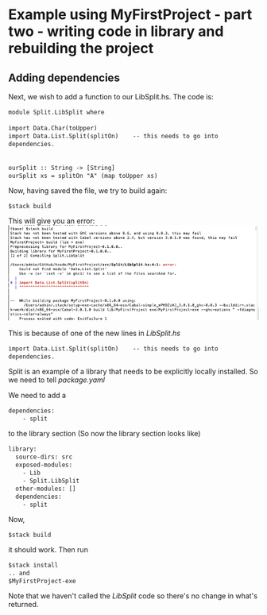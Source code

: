 # Example using MyFirstProject - part two - writing code in library and rebuilding the project

## Adding dependencies

Next, we wish to add a function to our LibSplit.hs. The code is: 

~~~
module Split.LibSplit where
	
import Data.Char(toUpper)    
import Data.List.Split(splitOn)    -- this needs to go into dependencies.


ourSplit :: String -> [String]
ourSplit xs = splitOn "A" (map toUpper xs)
~~~

Now, having saved the file,  we try to build again:

~~~
$stack build
~~~

This will give you an error: 
![Sample Error message](./img/09.png)

This is because of one of the new lines in *LibSplit.hs*

~~~
import Data.List.Split(splitOn)    -- this needs to go into dependencies.
~~~

Split is an example of a library that needs to be explicitly locally installed. So we need to tell *package.yaml*

We need to add a 

~~~
dependencies:
    - split
~~~
to the library section
(So now the library section looks like)

~~~
library:
  source-dirs: src
  exposed-modules: 
    - Lib  
    - Split.LibSplit
  other-modules: []
  dependencies:
    - split
~~~ 

Now,

~~~
$stack build
~~~

it should work. Then run 

~~~
$stack install 
.. and
$MyFirstProject-exe
~~~

Note that we haven't called the *LibSplit* code so there's no change in what's returned. 



